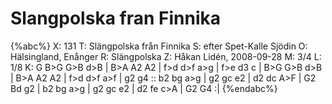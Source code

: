 # Slangpolska fran Finnika

{%abc%}
X: 131
T: Slängpolska från Finnika
S: efter Spet-Kalle Sjödin
O: Hälsingland, Enånger
R: Slängpolska
Z: Håkan Lidén, 2008-09-28
M: 3/4
L: 1/8
K: G
B>G G>B d>B | B>A A2 A2 | f>d d>f a>g | f>e d3 c | B>G G>B d>B | 
B>A A2 A2 | f>d d>f a>f | g2 g4 :: b2 bg a>g | g2 gc e2 | 
d2 dc A>F | G2 Bd g2 | b2 bg a>g | g2 gc e2 | d2 fe c>A | G2 G4 :|
{%endabc%}

